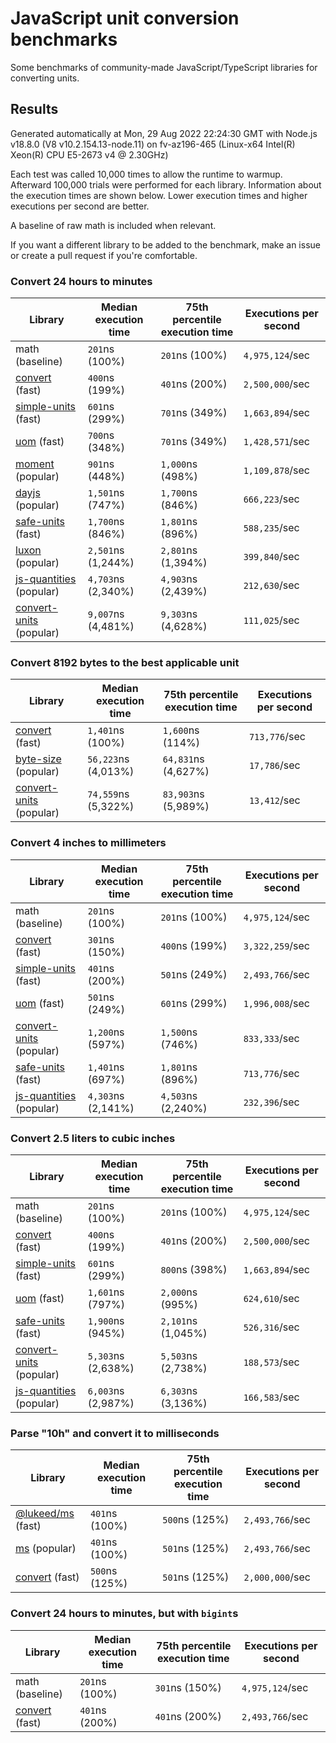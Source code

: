 # JavaScript unit conversion benchmarks

Some benchmarks of community-made JavaScript/TypeScript libraries for converting units.

## Results

<!-- beginblock(results) -->

Generated automatically at Mon, 29 Aug 2022 22:24:30 GMT with Node.js v18.8.0 (V8 v10.2.154.13-node.11) on fv-az196-465 (Linux-x64 Intel(R) Xeon(R) CPU E5-2673 v4 @ 2.30GHz)

Each test was called 10,000 times to allow the runtime to warmup.
Afterward 100,000 trials were performed for each library.
Information about the execution times are shown below.
Lower execution times and higher executions per second are better.

A baseline of raw math is included when relevant.

If you want a different library to be added to the benchmark, make an issue or create a pull request if you're comfortable.

### Convert 24 hours to minutes

| Library                                                            | Median execution time | 75th percentile execution time | Executions per second |
| ------------------------------------------------------------------ | --------------------- | ------------------------------ | --------------------- |
| math (baseline)                                                    | `201`ns (100%)        | `201`ns (100%)                 | `4,975,124`/sec       |
| [convert](https://npmjs.com/package/convert) (fast)                | `400`ns (199%)        | `401`ns (200%)                 | `2,500,000`/sec       |
| [simple-units](https://npmjs.com/package/simple-units) (fast)      | `601`ns (299%)        | `701`ns (349%)                 | `1,663,894`/sec       |
| [uom](https://npmjs.com/package/uom) (fast)                        | `700`ns (348%)        | `701`ns (349%)                 | `1,428,571`/sec       |
| [moment](https://npmjs.com/package/moment) (popular)               | `901`ns (448%)        | `1,000`ns (498%)               | `1,109,878`/sec       |
| [dayjs](https://npmjs.com/package/dayjs) (popular)                 | `1,501`ns (747%)      | `1,700`ns (846%)               | `666,223`/sec         |
| [safe-units](https://npmjs.com/package/safe-units) (fast)          | `1,700`ns (846%)      | `1,801`ns (896%)               | `588,235`/sec         |
| [luxon](https://npmjs.com/package/luxon) (popular)                 | `2,501`ns (1,244%)    | `2,801`ns (1,394%)             | `399,840`/sec         |
| [js-quantities](https://npmjs.com/package/js-quantities) (popular) | `4,703`ns (2,340%)    | `4,903`ns (2,439%)             | `212,630`/sec         |
| [convert-units](https://npmjs.com/package/convert-units) (popular) | `9,007`ns (4,481%)    | `9,303`ns (4,628%)             | `111,025`/sec         |

### Convert 8192 bytes to the best applicable unit

| Library                                                            | Median execution time | 75th percentile execution time | Executions per second |
| ------------------------------------------------------------------ | --------------------- | ------------------------------ | --------------------- |
| [convert](https://npmjs.com/package/convert) (fast)                | `1,401`ns (100%)      | `1,600`ns (114%)               | `713,776`/sec         |
| [byte-size](https://npmjs.com/package/byte-size) (popular)         | `56,223`ns (4,013%)   | `64,831`ns (4,627%)            | `17,786`/sec          |
| [convert-units](https://npmjs.com/package/convert-units) (popular) | `74,559`ns (5,322%)   | `83,903`ns (5,989%)            | `13,412`/sec          |

### Convert 4 inches to millimeters

| Library                                                            | Median execution time | 75th percentile execution time | Executions per second |
| ------------------------------------------------------------------ | --------------------- | ------------------------------ | --------------------- |
| math (baseline)                                                    | `201`ns (100%)        | `201`ns (100%)                 | `4,975,124`/sec       |
| [convert](https://npmjs.com/package/convert) (fast)                | `301`ns (150%)        | `400`ns (199%)                 | `3,322,259`/sec       |
| [simple-units](https://npmjs.com/package/simple-units) (fast)      | `401`ns (200%)        | `501`ns (249%)                 | `2,493,766`/sec       |
| [uom](https://npmjs.com/package/uom) (fast)                        | `501`ns (249%)        | `601`ns (299%)                 | `1,996,008`/sec       |
| [convert-units](https://npmjs.com/package/convert-units) (popular) | `1,200`ns (597%)      | `1,500`ns (746%)               | `833,333`/sec         |
| [safe-units](https://npmjs.com/package/safe-units) (fast)          | `1,401`ns (697%)      | `1,801`ns (896%)               | `713,776`/sec         |
| [js-quantities](https://npmjs.com/package/js-quantities) (popular) | `4,303`ns (2,141%)    | `4,503`ns (2,240%)             | `232,396`/sec         |

### Convert 2.5 liters to cubic inches

| Library                                                            | Median execution time | 75th percentile execution time | Executions per second |
| ------------------------------------------------------------------ | --------------------- | ------------------------------ | --------------------- |
| math (baseline)                                                    | `201`ns (100%)        | `201`ns (100%)                 | `4,975,124`/sec       |
| [convert](https://npmjs.com/package/convert) (fast)                | `400`ns (199%)        | `401`ns (200%)                 | `2,500,000`/sec       |
| [simple-units](https://npmjs.com/package/simple-units) (fast)      | `601`ns (299%)        | `800`ns (398%)                 | `1,663,894`/sec       |
| [uom](https://npmjs.com/package/uom) (fast)                        | `1,601`ns (797%)      | `2,000`ns (995%)               | `624,610`/sec         |
| [safe-units](https://npmjs.com/package/safe-units) (fast)          | `1,900`ns (945%)      | `2,101`ns (1,045%)             | `526,316`/sec         |
| [convert-units](https://npmjs.com/package/convert-units) (popular) | `5,303`ns (2,638%)    | `5,503`ns (2,738%)             | `188,573`/sec         |
| [js-quantities](https://npmjs.com/package/js-quantities) (popular) | `6,003`ns (2,987%)    | `6,303`ns (3,136%)             | `166,583`/sec         |

### Parse "10h" and convert it to milliseconds

| Library                                                   | Median execution time | 75th percentile execution time | Executions per second |
| --------------------------------------------------------- | --------------------- | ------------------------------ | --------------------- |
| [@lukeed/ms](https://npmjs.com/package/@lukeed/ms) (fast) | `401`ns (100%)        | `500`ns (125%)                 | `2,493,766`/sec       |
| [ms](https://npmjs.com/package/ms) (popular)              | `401`ns (100%)        | `501`ns (125%)                 | `2,493,766`/sec       |
| [convert](https://npmjs.com/package/convert) (fast)       | `500`ns (125%)        | `501`ns (125%)                 | `2,000,000`/sec       |

### Convert 24 hours to minutes, but with `bigint`s

| Library                                             | Median execution time | 75th percentile execution time | Executions per second |
| --------------------------------------------------- | --------------------- | ------------------------------ | --------------------- |
| math (baseline)                                     | `201`ns (100%)        | `301`ns (150%)                 | `4,975,124`/sec       |
| [convert](https://npmjs.com/package/convert) (fast) | `401`ns (200%)        | `401`ns (200%)                 | `2,493,766`/sec       |

<!-- endblock(results) -->
